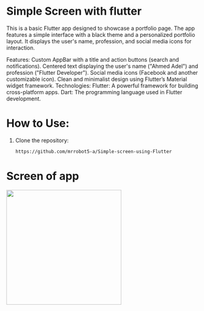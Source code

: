 # Simple Screen with flutter
This is a basic Flutter app designed to showcase a portfolio page. The app features a simple interface with a black theme and a personalized portfolio layout. It displays the user's name, profession, and social media icons for interaction.

Features:
Custom AppBar with a title and action buttons (search and notifications).
Centered text displaying the user's name ("Ahmed Adel") and profession ("Flutter Developer").
Social media icons (Facebook and another customizable icon).
Clean and minimalist design using Flutter’s Material widget framework.
Technologies:
Flutter: A powerful framework for building cross-platform apps.
Dart: The programming language used in Flutter development.

# How to Use:
1. Clone the repository:
   ```bash
   https://github.com/mrrobot5-a/Simple-screen-using-Flutter


# Screen of app
<img src="https://github.com/user-attachments/assets/4c49a14d-7b92-403b-8dcf-844f6ed99b29" width =300>
